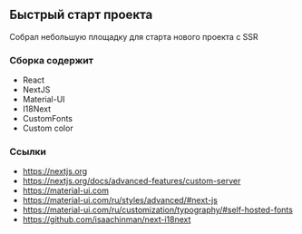 ## Быстрый старт проекта
Собрал небольшую площадку для старта нового проекта с SSR

### Сборка содержит
* React
* NextJS
* Material-UI
* I18Next
* CustomFonts
* Custom color

### Ссылки
* https://nextjs.org
* https://nextjs.org/docs/advanced-features/custom-server
* https://material-ui.com
* https://material-ui.com/ru/styles/advanced/#next-js
* https://material-ui.com/ru/customization/typography/#self-hosted-fonts
* https://github.com/isaachinman/next-i18next
